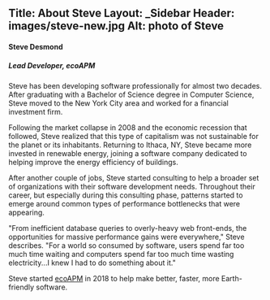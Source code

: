Title: About Steve
Layout: _Sidebar
Header: images/steve-new.jpg
Alt: photo of Steve
---

#### Steve Desmond
##### Lead Developer, ecoAPM

Steve has been developing software professionally for almost two decades. After graduating with a Bachelor of Science degree in Computer Science, Steve moved to the New York City area and worked for a financial investment firm.

Following the market collapse in 2008 and the economic recession that followed, Steve realized that this type of capitalism was not sustainable for the planet or its inhabitants. Returning to Ithaca, NY, Steve became more invested in renewable energy, joining a software company dedicated to helping improve the energy efficiency of buildings.

After another couple of jobs, Steve started consulting to help a broader set of organizations with their software development needs. Throughout their career, but especially during this consulting phase, patterns started to emerge around common types of performance bottlenecks that were appearing.

"From inefficient database queries to overly-heavy web front-ends, the opportunities for massive performance gains were everywhere," Steve describes. "For a world so consumed by software, users spend far too much time waiting and computers spend far too much time wasting electricity...I knew I had to do something about it."

Steve started [ecoAPM](/about/company) in 2018 to help make better, faster, more Earth-friendly software.